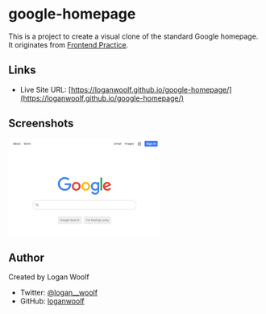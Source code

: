 # google-homepage

This is a project to create a visual clone of the standard Google homepage. It originates from [Frontend Practice](https://www.frontendpractice.com/).

## Links 

- Live Site URL: [https://loganwoolf.github.io/google-homepage/](https://loganwoolf.github.io/google-homepage/)

## Screenshots

![](./screenshots/desktop.png)

## Author

Created by Logan Woolf
- Twitter: [@logan__woolf](https://twitter.com/logan__woolf/)
- GitHub: [loganwoolf](https://loganwoolf.github.io/)
